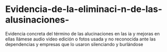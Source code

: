 # Evidencia-de-la-eliminaci-n-de-las-alusinaciones-
Evidencia concreta del término de las alucinaciones en las ia y mejoras en ellas llámese audio video edición o fotos usada y no reconocida ante las dependencias y empresas que lo usaron silenciando y burlándose
